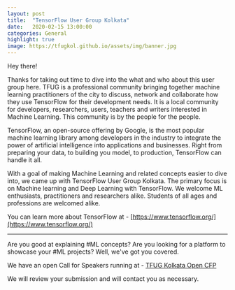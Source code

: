 ```yaml
---
layout: post
title:  "TensorFlow User Group Kolkata"
date:   2020-02-15 13:00:00
categories: General
highlight: true
image: https://tfugkol.github.io/assets/img/banner.jpg
---
```

Hey there!

Thanks for taking out time to dive into the what and who about this user group here. TFUG is a professional community bringing together machine learning practitioners of the city to discuss, network and collaborate how they use TensorFlow for their development needs.
It is a local community for developers, researchers, users, teachers and writers interested in Machine Learning. This community is by the people for the people. 

TensorFlow, an open-source offering by Google, is the most popular machine learning library among developers in the industry to integrate the power of artificial intelligence into applications and businesses. Right from preparing your data, to building you model, to production, TensorFlow can handle it all. 

With a goal of making Machine Learning and related concepts easier to dive into, we came up with TensorFlow User Group Kolkata. The primary focus is on Machine learning and Deep Learning with TensorFlow. We welcome ML enthusiasts, practitioners and researchers alike. Students of all ages and professions are welcomed alike. 

You can learn more about TensorFlow at - [https://www.tensorflow.org/](https://www.tensorflow.org/)

<hr />

Are you good at explaining #ML concepts? Are you looking for a platform to showcase your #ML projects? Well, we've got you covered.

We have an open Call for Speakers running at - [TFUG Kolkata Open CFP](https://docs.google.com/forms/u/7/d/e/1FAIpQLScmDiT5_80yf3rW0e7g6QzkImw0tgVjm4_zrxE-zdAA2aCxRQ/viewform?usp=send_form)

We will review your submission and will contact you as necessary.
